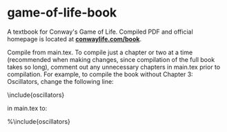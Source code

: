 # game-of-life-book
A textbook for Conway's Game of Life. Compiled PDF and official homepage is located at **[conwaylife.com/book](https://conwaylife.com/book)**.

Compile from main.tex. To compile just a chapter or two at a time (recommended when making changes, since compilation of the full book takes so long), comment out any unnecessary chapters in main.tex prior to compilation. For example, to compile the book without Chapter 3: Oscillators, change the following line:

\include{oscillators}

in main.tex to:

%\include{oscillators}

